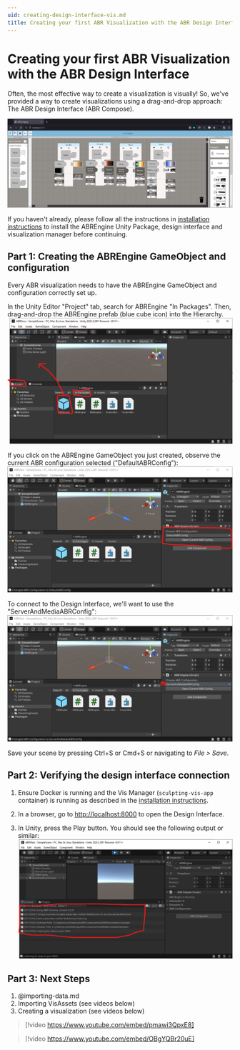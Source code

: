 ```yaml
---
uid: creating-design-interface-vis.md
title: Creating your first ABR Visualization with the ABR Design Interface
---
```


# Creating your first ABR Visualization with the ABR Design Interface

Often, the most effective way to create a visualization is visually! So, we've
provided a way to create visualizations using a drag-and-drop approach: The ABR Design Interface (ABR Compose).

![ABR Design Interface](./resources/design-interface-fire-wide.png)

If you haven't already, please follow all the instructions in
[installation instructions](./install.md) to install the ABREngine Unity
Package, design interface and visualization manager before continuing.


## Part 1: Creating the ABREngine GameObject and configuration

Every ABR visualization needs to have the ABREngine GameObject and configuration correctly set up.

In the Unity Editor "Project" tab, search for ABREngine "In Packages". Then, drag-and-drop the ABREngine prefab (blue cube icon) into the Hierarchy.
![](resources/cs-vis_1-abrengine.png)

If you click on the ABREngine GameObject you just created, observe the current ABR configuration selected ("DefaultABRConfig"):
![](resources/di-vis_config.png)

To connect to the Design Interface, we'll want to use the "ServerAndMediaABRConfig":
![](resources/di-vis_server.png)

Save your scene by pressing Ctrl+S or Cmd+S or navigating to *File > Save*.


## Part 2: Verifying the design interface connection

1. Ensure Docker is running and the Vis Manager (`sculpting-vis-app` container)
is running as described in the [installation instructions](./install.md).

2. In a browser, go to <http://localhost:8000> to open the Design Interface.

3. In Unity, press the Play button. You should see the following output or similar:
![](resources/di-vis_connect.png)


## Part 3: Next Steps

1. @importing-data.md
2. Importing VisAssets (see videos below)
3. Creating a visualization (see videos below)

> [!video https://www.youtube.com/embed/pmawi3QpxE8]

> [!video https://www.youtube.com/embed/OBgYQBr20uE]